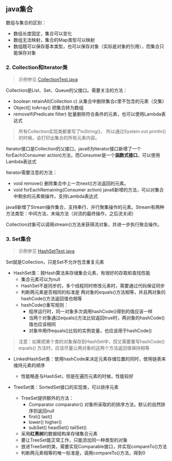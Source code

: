 ## java集合
数组与集合的区别：
- 数组长度固定，集合可以变化
- 数组无法映射，集合的Map类型可以映射
- 数组既可以保存基本类型，也可以保存对象（实际是对象的引用），而集合只能保存对象
### 2. Collection和Iterator类
> 示例参见 [CollectionTest.java](https://github.com/fancyChuan/java-learn/blob/master/javase/src/collection/CollectionTest.java)

Collection是List、Set、Queue的父接口。需要关注的方法：
- boolean retainAll(Collection c) 从集合中删除集合c里不包含的元素（交集）
- Object[] toArray() 把集合转为数组
- removeIf(Predicate filter) 批量删除符合条件的元素，也可以使用Lambda表达式

> 所有Collection实现类都重写了toString()， 所以通过System.out.println()的时候，会打印出集合的所有元素内容。

Iterator接口是Collection的父接口，java8为Iterator接口新增了一个forEach(Consumer action)方法，而Consumer是一个**函数式接口**，可以使用Lambda表达式

Iterator需要注意的方法：
- void remove() 删除集合中上一次next()方法返回的元素。
- void forEachRemaining(Consumer action) java8新增的方法，可以对集合中剩余的元素做操作，支持Lambda表达式

java8新增了Stream操作集合，支持串行、并行聚集操作的元素。Stream有两种方法类型：中间方法、末端方法（对流的最终操作，之后流关闭）

Collection对象可以调用stream()方法来获得流对象，并进一步执行聚合操作。

### 3. Set集合
>示例参见 [HashSetTest.java](https://github.com/fancyChuan/java-learn/blob/master/javase/src/collection/HashSetTest.java)

Set就是Collection，只是Set不允许包含重复元素

- HashSet类：按Hash算法来存储集合元素，有很好的存取和查找性能
    - 集合元素可以为null
    - HashSet不是同步的，多个线程同时修改元素时，需要通过代码保证同步
    - 判断两元素是否相同的标准是 两对象的equals()方法相等，并且两对象的hashCode()方法返回值也相等
    - hashCode()重写规则：
        - 程序运行时，同一对象多次调用hashCode()得到的值应该一样
        - 当两个对象通过equals()方法比较返回true时，两对象的hashCode()值也应该相同
        - 对象中用作equals()比较的实例变量，也应该用于hashCode()
> 注意：如果把某个类的对象保存到HashSet中，但又需要重写hashCode() equals() 方法时，应该尽量让两对象的这两个方法返回值保持相等

- LinkedHashSet类：使用hashCode来决定元素存储位置的同时，使用链表来维持元素的顺序
    - 性能略差与HashSet，但是在遍历元素的时候，性能较好

- TreeSet类：SortedSet接口的实现类，可以排序元素
    - TreeSet提供额外的方法：
        - Comparator comparator() 对象所采取的的排序方法，默认的自然排序则返回null
        - first() last() 
        - lower() higher()
        - subSet() headSet() tailSet()
    - 采用**红黑树**的数据结构来存储集合元素
    - 要让TreeSet能正常工作，只能添加同一种类型的对象
    - 放进TreeSet的类，需要实现Comparable接口，并实现compareTo()方法
    - 判断两元素相等的唯一标准是，调用compareTo()方法，得到0
    
